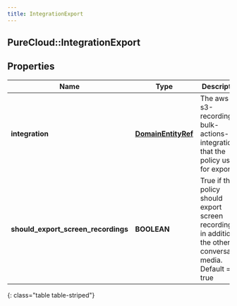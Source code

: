 ```yaml
---
title: IntegrationExport
---
```

## PureCloud::IntegrationExport

## Properties

|Name | Type | Description | Notes|
|------------ | ------------- | ------------- | -------------|
| **integration** | [**DomainEntityRef**](DomainEntityRef.html) | The aws-s3-recording-bulk-actions-integration that the policy uses for exports. | |
| **should_export_screen_recordings** | **BOOLEAN** | True if the policy should export screen recordings in addition to the other conversation media. Default = true | [optional] |
{: class="table table-striped"}


